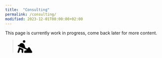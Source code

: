 ```yaml
---
title:  "Consulting"
permalink: /consulting/
modified: 2023-12-01T00:00:00+02:00
---
```


This page is currently work in progress, come back later for more content.

> <svg xmlns="http://www.w3.org/2000/svg" height="3em" viewBox="0 0 576 512"><!--! Font Awesome Free 6.4.2 by @fontawesome - https://fontawesome.com License - https://fontawesome.com/license (Commercial License) Copyright 2023 Fonticons, Inc. --><path d="M208 64a48 48 0 1 1 96 0 48 48 0 1 1 -96 0zM9.8 214.8c5.1-12.2 19.1-18 31.4-12.9L60.7 210l22.9-38.1C99.9 144.6 129.3 128 161 128c51.4 0 97 32.9 113.3 81.7l34.6 103.7 79.3 33.1 34.2-45.6c6.4-8.5 16.6-13.3 27.2-12.8s20.3 6.4 25.8 15.5l96 160c5.9 9.9 6.1 22.2 .4 32.2s-16.3 16.2-27.8 16.2H288c-11.1 0-21.4-5.7-27.2-15.2s-6.4-21.2-1.4-31.1l16-32c5.4-10.8 16.5-17.7 28.6-17.7h32l22.5-30L22.8 246.2c-12.2-5.1-18-19.1-12.9-31.4zm82.8 91.8l112 48c11.8 5 19.4 16.6 19.4 29.4v96c0 17.7-14.3 32-32 32s-32-14.3-32-32V405.1l-60.6-26-37 111c-5.6 16.8-23.7 25.8-40.5 20.2S-3.9 486.6 1.6 469.9l48-144 11-33 32 13.7z"/></svg>